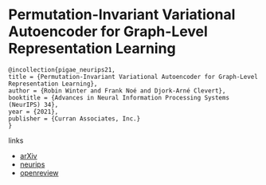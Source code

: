 # Permutation-Invariant Variational Autoencoder for Graph-Level Representation Learning

```
@incollection{pigae_neurips21,
title = {Permutation-Invariant Variational Autoencoder for Graph-Level Representation Learning},
author = {Robin Winter and Frank Noé and Djork-Arné Clevert},
booktitle = {Advances in Neural Information Processing Systems (NeurIPS) 34},
year = {2021},
publisher = {Curran Associates, Inc.}
}
```

links
- [arXiv](https://arxiv.org/abs/2104.09856)
- [neurips](https://neurips.cc/Conferences/2021/ScheduleMultitrack?event=28051)
- [openreview](https://openreview.net/forum?id=pTmYjQadg9)
